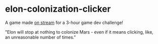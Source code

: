 # elon-colonization-clicker
A game made [on stream](https://www.twitch.tv/videos/1438863751) for a 3-hour game dev challenge!

"Elon will stop at nothing to colonize Mars - even if it means clicking, like, an unreasonable number of times."
